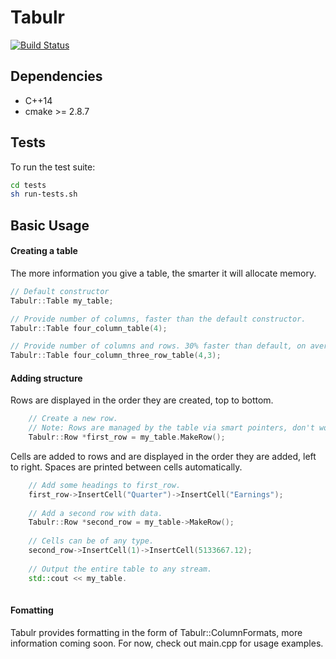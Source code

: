 # Tabulr
[![Build Status](https://travis-ci.org/ricanontherun/tabulr.svg?branch=master)](https://travis-ci.org/ricanontherun/tabulr)

## Dependencies
* C++14
* cmake >= 2.8.7

## Tests
To run the test suite:
```sh
cd tests
sh run-tests.sh
```

## Basic Usage
#### Creating a table
The more information you give a table, the smarter it will allocate memory.
```cpp
// Default constructor
Tabulr::Table my_table;

// Provide number of columns, faster than the default constructor.
Tabulr::Table four_column_table(4);

// Provide number of columns and rows. 30% faster than default, on average.
Tabulr::Table four_column_three_row_table(4,3);
```
#### Adding structure
Rows are displayed in the order they are created, top to bottom.
```cpp
    // Create a new row.
    // Note: Rows are managed by the table via smart pointers, don't worry about them.
    Tabulr::Row *first_row = my_table.MakeRow();
```
Cells are added to rows and are displayed in the order they are added, left to right. Spaces are printed between cells
automatically.
```cpp
    // Add some headings to first_row.
    first_row->InsertCell("Quarter")->InsertCell("Earnings");
    
    // Add a second row with data.
    Tabulr::Row *second_row = my_table->MakeRow();
    
    // Cells can be of any type.
    second_row->InsertCell(1)->InsertCell(5133667.12);
    
    // Output the entire table to any stream.
    std::cout << my_table.
    
```
#### Fomatting
Tabulr provides formatting in the form of Tabulr::ColumnFormats, more information coming soon.
For now, check out main.cpp for usage examples.
